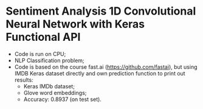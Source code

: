 # Sentiment Analysis 1D Convolutional Neural Network with Keras Functional API
- Code is run on CPU;
- NLP Classification problem;
- Code is based on the course fast.ai (https://github.com/fastai), but using IMDB Keras dataset directly and own prediction function to print out results:
    - Keras IMDb dataset;
    - Glove word embeddings;
    - Accuracy: 0.8937 (on test set).
